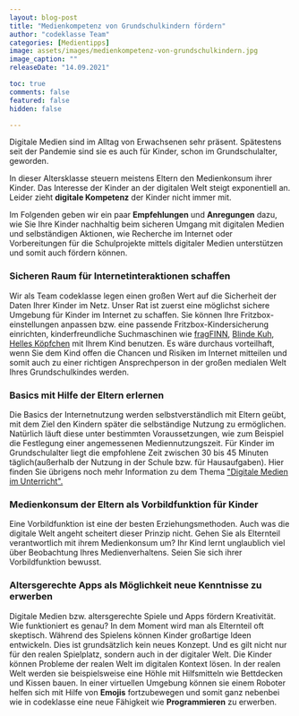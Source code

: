 ```yaml
---
layout: blog-post
title: "Medienkompetenz von Grundschulkindern fördern"
author: "codeklasse Team"
categories: [Medientipps]
image: assets/images/medienkompetenz-von-grundschulkindern.jpg
image_caption: ""
releaseDate: "14.09.2021"

toc: true
comments: false
featured: false
hidden: false

---
```


Digitale Medien sind im Alltag von Erwachsenen sehr präsent. 
Spätestens seit der Pandemie sind sie es auch für Kinder, schon im Grundschulalter, geworden.
<!--more-->

In dieser Altersklasse steuern meistens Eltern den Medienkonsum ihrer Kinder. 
Das Interesse der Kinder an der digitalen Welt steigt exponentiell an.
Leider zieht **digitale Kompetenz** der Kinder nicht immer mit. 

Im Folgenden geben wir ein paar **Empfehlungen** und **Anregungen** dazu, wie Sie Ihre Kinder nachhaltig beim sicheren Umgang mit digitalen Medien und selbständigen Aktionen, wie Recherche im Internet oder Vorbereitungen für die Schulprojekte mittels digitaler Medien unterstützen und somit auch fördern können. 

### Sicheren Raum für Internetinteraktionen schaffen ###

Wir als Team codeklasse legen einen großen Wert auf die Sicherheit der Daten Ihrer Kinder im Netz.
Unser Rat ist zuerst eine möglichst sichere Umgebung für Kinder im Internet zu schaffen.
Sie können Ihre Fritzbox-einstellungen anpassen bzw. eine passende Fritzbox-Kindersicherung  einrichten, kinderfreundliche Suchmaschinen wie  <a href="https://www.fragfinn.de/" target="_blank">fragFINN</a>, <a href="https://www.blinde-kuh.de/index.html" target="_blank">Blinde Kuh</a>, <a href="https://www.helles-koepfchen.de/" target="_blank">Helles Köpfchen</a> mit Ihrem Kind benutzen.
Es wäre durchaus vorteilhaft, wenn Sie dem Kind offen die Chancen und Risiken im Internet mitteilen und somit auch zu einer richtigen Ansprechperson in der großen medialen Welt Ihres Grundschulkindes werden. 

### Basics mit Hilfe der Eltern erlernen ###

Die Basics der Internetnutzung werden selbstverständlich mit Eltern geübt, mit dem Ziel den Kindern später die selbständige Nutzung zu ermöglichen.
Natürlich läuft diese unter bestimmten Voraussetzungen, wie zum Beispiel die Festlegung einer angemessenen Mediennutzungszeit.
Für Kinder im Grundschulalter liegt die empfohlene Zeit zwischen 30 bis 45 Minuten täglich(außerhalb der Nutzung in der Schule bzw. für Hausaufgaben).
Hier finden Sie übrigens noch mehr Information zu dem Thema <a href="https://codeklasse.de/blog/digitale-medien-im-unterricht/" target="_blank">"Digitale Medien im Unterricht".</a>

### Medienkonsum der Eltern als Vorbildfunktion für Kinder ###

Eine Vorbildfunktion ist eine der besten Erziehungsmethoden.
Auch was die digitale Welt angeht scheitert dieser Prinzip nicht.
Gehen Sie als Elternteil verantwortlich mit ihrem Medienkonsum um?
Ihr Kind lernt unglaublich viel über Beobachtung Ihres Medienverhaltens.
Seien Sie sich ihrer Vorbildfunktion bewusst. 

### Altersgerechte Apps als Möglichkeit neue Kenntnisse zu erwerben ###

Digitale Medien bzw. altersgerechte Spiele und Apps fördern Kreativität. Wie funktioniert es genau?
In dem Moment wird man als Elternteil oft skeptisch.
Während des Spielens können Kinder großartige Ideen entwickeln.
Dies ist grundsätzlich kein neues Konzept.
Und es gilt nicht nur für den realen Spielplatz, sondern auch in der digitaler Welt.
Die Kinder können Probleme der realen Welt im digitalen Kontext lösen.
In der realen Welt werden sie beispielsweise eine Höhle mit Hilfsmitteln wie Bettdecken und Kissen bauen.
In einer virtuellen Umgebung können sie einem Roboter helfen sich mit Hilfe von **Emojis** fortzubewegen und somit ganz nebenbei wie in codeklasse eine neue Fähigkeit wie **Programmieren** zu erwerben. 

